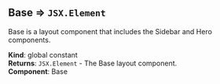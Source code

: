 <a name="Base"></a>

## Base ⇒ <code>JSX.Element</code>
Base is a layout component that includes the Sidebar and Hero components.

**Kind**: global constant  
**Returns**: <code>JSX.Element</code> - The Base layout component.  
**Component**: Base  
